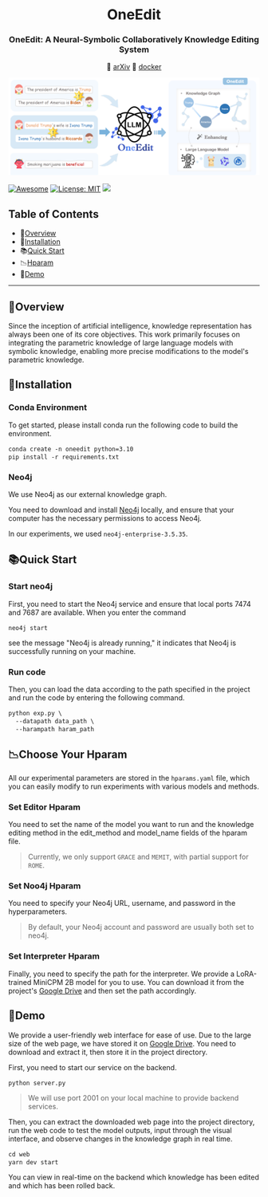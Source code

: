 <h1 align="center"> OneEdit </h1>
<h3 align="center"> OneEdit: A Neural-Symbolic Collaboratively Knowledge Editing System </h3>

<p align="center">
  📃 <a href="https://arxiv.org/html/2409.07497v1" target="_blank">arXiv</a> 
  🐳 <a href="https://pan.baidu.com/s/1vSMaHRs79sgtvsvDc_rMxg?pwd=z9bg" target="_blank">docker</a> 

</p>

<p align="center">
  <img src="overview.png" alt="示例图片">
</p>

[![Awesome](https://awesome.re/badge.svg)](https://github.com/zjunlp/KnowledgeCircuits) 
[![License: MIT](https://img.shields.io/badge/License-MIT-green.svg)](https://opensource.org/licenses/MIT)
![](https://img.shields.io/github/last-commit/zjunlp/KnowledgeCircuits?color=green) 


## Table of Contents
- 🌟[Overview](#overview)
- 🔧[Installation](#installation)
- 📚[Quick Start](#Quick-Start)
- 📉[Hparam](#Choose-Your-Hparam)
- 🧐[Demo](#demo)

---


## 🌟Overview

Since the inception of artificial intelligence, knowledge representation has always been one of its core objectives. This work primarily focuses on integrating the parametric knowledge of large language models with symbolic knowledge, enabling more precise modifications to the model's parametric knowledge.


## 🔧Installation

### Conda Environment

To get started, please install conda run the following code to build the environment.
```
conda create -n oneedit python=3.10
pip install -r requirements.txt
```
### Neo4j

We use Neo4j as our external knowledge graph.

You need to download and install [Neo4j](https://neo4j.com/download-center/#community) locally, and ensure that your computer has the necessary permissions to access Neo4j.

In our experiments, we used `neo4j-enterprise-3.5.35`.

## 📚Quick Start

### Start neo4j

First, you need to start the Neo4j service and ensure that local ports 7474 and 7687 are available.
When you enter the command
```
neo4j start
```
see the message
"Neo4j is already running,"
it indicates that Neo4j is successfully running on your machine.

### Run code

Then, you can load the data according to the path specified in the project and run the code by entering the following command.
```
python exp.py \
  --datapath data_path \
  --harampath haram_path
```

## 📉Choose Your Hparam
All our experimental parameters are stored in the `hparams.yaml` file, which you can easily modify to run experiments with various models and methods.
### Set Editor Hparam
You need to set the name of the model you want to run and the knowledge editing method in the edit_method and model_name fields of the hparam file. 

>Currently, we only support `GRACE` and `MEMIT`, with partial support for `ROME`.

### Set Noo4j Hparam
You need to specify your Neo4j URL, username, and password in the hyperparameters.

> By default, your Neo4j account and password are usually both set to neo4j.

### Set Interpreter Hparam
Finally, you need to specify the path for the interpreter. We provide a LoRA-trained MiniCPM 2B model for you to use. You can download it from the project's [Google Drive](https://drive.google.com/drive/folders/1hQQV6AtgaDxLJ7OW2oCBtNFlLEUMITYw?usp=sharing) and then set the path accordingly.

## 🧐Demo
We provide a user-friendly web interface for ease of use.
Due to the large size of the web page, we have stored it on [Google Drive](https://drive.google.com/drive/folders/1hQQV6AtgaDxLJ7OW2oCBtNFlLEUMITYw?usp=sharing).
You need to download and extract it, then store it in the project directory.

First, you need to start our service on the backend.
```
python server.py
```
> We will use port 2001 on your local machine to provide backend services.

Then, you can extract the downloaded web page into the project directory, run the web code to test the model outputs, input through the visual interface, and observe changes in the knowledge graph in real time.
```
cd web
yarn dev start
```
You can view in real-time on the backend which knowledge has been edited and which has been rolled back.
